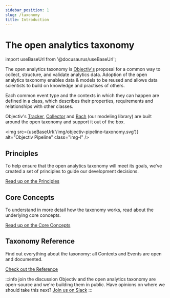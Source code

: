 ```yaml
---
sidebar_position: 1
slug: /taxonomy
title: Introduction
---
```


# The open analytics taxonomy 

import useBaseUrl from '@docusaurus/useBaseUrl';

The open analytics taxonomy is [Objectiv's](https://objectiv.io/about/) proposal for a common way to collect, structure, and 
validate analytics data. Adoption of the open analytics taxonomy enables data & models to be reused and allows data scientists to build on knowledge and practises of others.

Each common event type and the contexts in which they can happen are defined in a class, which describes their properties, requirements and relationships with other classes.

Objectiv's [Tracker](/tracking/introduction.md), [Collector](/tracking/core-concepts/collector) and [Bach](/modeling) (our modeling library) are built around the open taxonomy and support it out of the box.

<img src={useBaseUrl('/img/objectiv-pipeline-taxonomy.svg')} alt="Objectiv Pipeline" class="img-l" />

## Principles
To help ensure that the open analytics taxonomy will meet its goals, we’ve created a set of principles to guide our development decisions.

[Read up on the Principles](./core-principles.md)

## Core Concepts
To understand in more detail how the taxonomy works, read about the underlying core concepts.

[Read up on the Core Concepts](./core-concepts.md)

## Taxonomy Reference
Find out everything about the taxonomy: all Contexts and Events are open and documented. 

[Check out the Reference](./reference/overview.md)

:::info join the discussion
Objectiv and the open analytics taxonomy are open-source and we're building them in public. Have opinions on where we should take this next? [Join us on Slack](https://join.slack.com/t/objectiv-io/shared_invite/zt-u6xma89w-DLDvOB7pQer5QUs5B_~5pg)
:::
